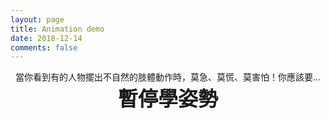 ```yaml
---
layout: page
title: Animation demo
date: 2018-12-14
comments: false
---
```


<center>當你看到有的人物擺出不自然的肢體動作時，莫急、莫慌、莫害怕！你應該要...<br><span style="font-size:xx-large; font-weight:bold">暫停學姿勢</span></center>
